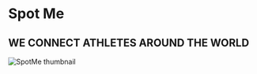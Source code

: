 # Spot Me

## WE CONNECT ATHLETES AROUND THE WORLD

![SpotMe thumbnail](https://github.com/KitaniIslam/Athletes/public/ThumbnailStandard.png)
